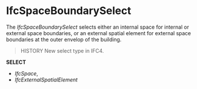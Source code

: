 # IfcSpaceBoundarySelect

The _IfcSpaceBoundarySelect_ selects either an internal space for internal or external space boundaries, or an external spatial element for external space boundaries at the outer envelop of the building.<!-- end of definition -->

> HISTORY  New select type in IFC4.

**SELECT**

* _IfcSpace_,
* _IfcExternalSpatialElement_
